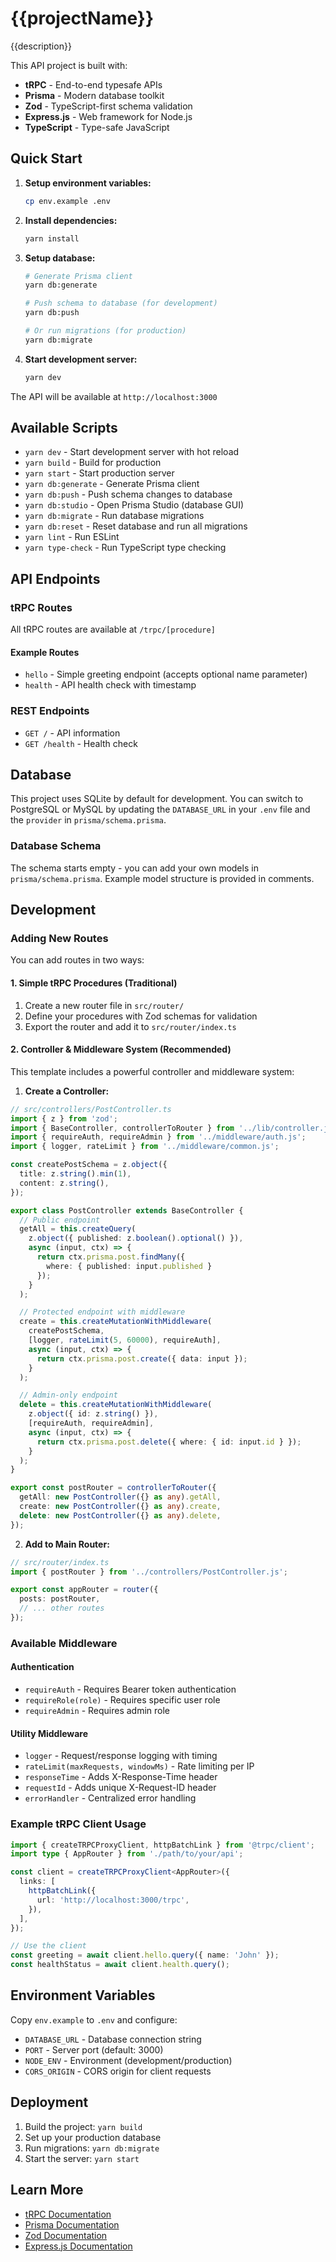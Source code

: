 # {{projectName}}

{{description}}

This API project is built with:
- **tRPC** - End-to-end typesafe APIs
- **Prisma** - Modern database toolkit
- **Zod** - TypeScript-first schema validation
- **Express.js** - Web framework for Node.js
- **TypeScript** - Type-safe JavaScript

## Quick Start

1. **Setup environment variables:**
   ```bash
   cp env.example .env
   ```

2. **Install dependencies:**
   ```bash
   yarn install
   ```

3. **Setup database:**
   ```bash
   # Generate Prisma client
   yarn db:generate
   
   # Push schema to database (for development)
   yarn db:push
   
   # Or run migrations (for production)
   yarn db:migrate
   ```

4. **Start development server:**
   ```bash
   yarn dev
   ```

The API will be available at `http://localhost:3000`

## Available Scripts

- `yarn dev` - Start development server with hot reload
- `yarn build` - Build for production
- `yarn start` - Start production server
- `yarn db:generate` - Generate Prisma client
- `yarn db:push` - Push schema changes to database
- `yarn db:studio` - Open Prisma Studio (database GUI)
- `yarn db:migrate` - Run database migrations
- `yarn db:reset` - Reset database and run all migrations
- `yarn lint` - Run ESLint
- `yarn type-check` - Run TypeScript type checking

## API Endpoints

### tRPC Routes

All tRPC routes are available at `/trpc/[procedure]`

#### Example Routes
- `hello` - Simple greeting endpoint (accepts optional name parameter)
- `health` - API health check with timestamp

### REST Endpoints
- `GET /` - API information
- `GET /health` - Health check

## Database

This project uses SQLite by default for development. You can switch to PostgreSQL or MySQL by updating the `DATABASE_URL` in your `.env` file and the `provider` in `prisma/schema.prisma`.

### Database Schema

The schema starts empty - you can add your own models in `prisma/schema.prisma`. Example model structure is provided in comments.

## Development

### Adding New Routes

You can add routes in two ways:

#### 1. Simple tRPC Procedures (Traditional)
1. Create a new router file in `src/router/`
2. Define your procedures with Zod schemas for validation
3. Export the router and add it to `src/router/index.ts`

#### 2. Controller & Middleware System (Recommended)
This template includes a powerful controller and middleware system:

1. **Create a Controller:**
```typescript
// src/controllers/PostController.ts
import { z } from 'zod';
import { BaseController, controllerToRouter } from '../lib/controller.js';
import { requireAuth, requireAdmin } from '../middleware/auth.js';
import { logger, rateLimit } from '../middleware/common.js';

const createPostSchema = z.object({
  title: z.string().min(1),
  content: z.string(),
});

export class PostController extends BaseController {
  // Public endpoint
  getAll = this.createQuery(
    z.object({ published: z.boolean().optional() }),
    async (input, ctx) => {
      return ctx.prisma.post.findMany({
        where: { published: input.published }
      });
    }
  );

  // Protected endpoint with middleware
  create = this.createMutationWithMiddleware(
    createPostSchema,
    [logger, rateLimit(5, 60000), requireAuth],
    async (input, ctx) => {
      return ctx.prisma.post.create({ data: input });
    }
  );

  // Admin-only endpoint
  delete = this.createMutationWithMiddleware(
    z.object({ id: z.string() }),
    [requireAuth, requireAdmin],
    async (input, ctx) => {
      return ctx.prisma.post.delete({ where: { id: input.id } });
    }
  );
}

export const postRouter = controllerToRouter({
  getAll: new PostController({} as any).getAll,
  create: new PostController({} as any).create,
  delete: new PostController({} as any).delete,
});
```

2. **Add to Main Router:**
```typescript
// src/router/index.ts
import { postRouter } from '../controllers/PostController.js';

export const appRouter = router({
  posts: postRouter,
  // ... other routes
});
```

### Available Middleware

#### Authentication
- `requireAuth` - Requires Bearer token authentication
- `requireRole(role)` - Requires specific user role
- `requireAdmin` - Requires admin role

#### Utility Middleware
- `logger` - Request/response logging with timing
- `rateLimit(maxRequests, windowMs)` - Rate limiting per IP
- `responseTime` - Adds X-Response-Time header
- `requestId` - Adds unique X-Request-ID header
- `errorHandler` - Centralized error handling

### Example tRPC Client Usage

```typescript
import { createTRPCProxyClient, httpBatchLink } from '@trpc/client';
import type { AppRouter } from './path/to/your/api';

const client = createTRPCProxyClient<AppRouter>({
  links: [
    httpBatchLink({
      url: 'http://localhost:3000/trpc',
    }),
  ],
});

// Use the client
const greeting = await client.hello.query({ name: 'John' });
const healthStatus = await client.health.query();
```

## Environment Variables

Copy `env.example` to `.env` and configure:

- `DATABASE_URL` - Database connection string
- `PORT` - Server port (default: 3000)
- `NODE_ENV` - Environment (development/production)
- `CORS_ORIGIN` - CORS origin for client requests

## Deployment

1. Build the project: `yarn build`
2. Set up your production database
3. Run migrations: `yarn db:migrate`
4. Start the server: `yarn start`

## Learn More

- [tRPC Documentation](https://trpc.io/)
- [Prisma Documentation](https://www.prisma.io/docs/)
- [Zod Documentation](https://zod.dev/)
- [Express.js Documentation](https://expressjs.com/) 